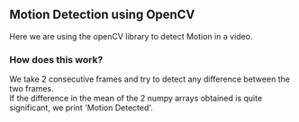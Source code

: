 <h2>Motion Detection using OpenCV</h2>
<p>Here we are using the openCV library to detect Motion in a video. </p>
<h3>How does this work?</h3>
<p>
We take 2 consecutive frames and try to detect any difference between the two frames.<br/>
If the difference in the mean of the 2 numpy arrays obtained is quite significant, we print 'Motion Detected'.
</p>
